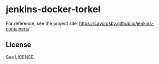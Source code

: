 # jenkins-docker-torkel

For reference, see the project site: https://cavcrosby.github.io/jenkins-containers/.

## License

See LICENSE.
